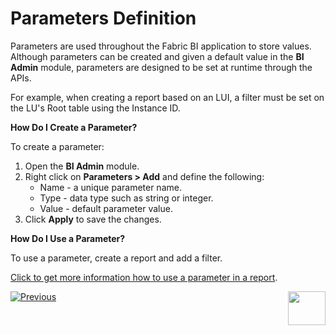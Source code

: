 # Parameters Definition

Parameters are used throughout the Fabric BI application to store values. Although parameters can be created and given a default value in the **BI Admin** module, parameters are designed to be set at runtime through the APIs. 

For example, when creating a report based on an LUI, a filter must be set on the LU's Root table using the Instance ID. 

**How Do I Create a Parameter?**

To create a parameter:

1. Open the **BI Admin** module.
2. Right click on **Parameters > Add** and define the following:
   - Name - a unique parameter name.
   - Type - data type such as string or integer.
   - Value - default parameter value.
3. Click **Apply** to save the changes.

**How Do I Use a Parameter?**

To use a parameter, create a report and add a filter.

[Click to get more information how to use a parameter in a report](05_report_creation_guidelines.md).



[![Previous](/articles/images/Previous.png)](03_Metadata_Setup.md)[<img align="right" width="60" height="54" src="/articles/images/Next.png">](05_report_creation_guidelines.md)

